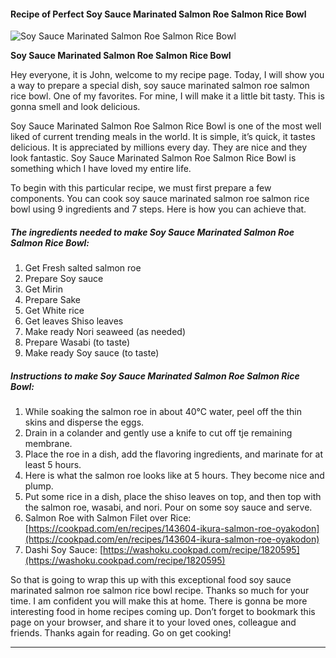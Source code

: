             

#### Recipe of Perfect Soy Sauce Marinated Salmon Roe Salmon Rice Bowl

![Soy Sauce Marinated Salmon Roe Salmon Rice Bowl](https://img-global.cpcdn.com/recipes/5661462197436416/751x532cq70/soy-sauce-marinated-salmon-roe-salmon-rice-bowl-recipe-main-photo.jpg)

**Soy Sauce Marinated Salmon Roe Salmon Rice Bowl**

Hey everyone, it is John, welcome to my recipe page. Today, I will show you a way to prepare a special dish, soy sauce marinated salmon roe salmon rice bowl. One of my favorites. For mine, I will make it a little bit tasty. This is gonna smell and look delicious.

Soy Sauce Marinated Salmon Roe Salmon Rice Bowl is one of the most well liked of current trending meals in the world. It is simple, it’s quick, it tastes delicious. It is appreciated by millions every day. They are nice and they look fantastic. Soy Sauce Marinated Salmon Roe Salmon Rice Bowl is something which I have loved my entire life.

To begin with this particular recipe, we must first prepare a few components. You can cook soy sauce marinated salmon roe salmon rice bowl using 9 ingredients and 7 steps. Here is how you can achieve that.

##### The ingredients needed to make Soy Sauce Marinated Salmon Roe Salmon Rice Bowl:

1.  Get Fresh salted salmon roe
2.  Prepare Soy sauce
3.  Get Mirin
4.  Prepare Sake
5.  Get White rice
6.  Get leaves Shiso leaves
7.  Make ready Nori seaweed (as needed)
8.  Prepare Wasabi (to taste)
9.  Make ready Soy sauce (to taste)

##### Instructions to make Soy Sauce Marinated Salmon Roe Salmon Rice Bowl:

1.  While soaking the salmon roe in about 40°C water, peel off the thin skins and disperse the eggs.
2.  Drain in a colander and gently use a knife to cut off tje remaining membrane.
3.  Place the roe in a dish, add the flavoring ingredients, and marinate for at least 5 hours.
4.  Here is what the salmon roe looks like at 5 hours. They become nice and plump.
5.  Put some rice in a dish, place the shiso leaves on top, and then top with the salmon roe, wasabi, and nori. Pour on some soy sauce and serve.
6.  Salmon Roe with Salmon Filet over Rice: [https://cookpad.com/en/recipes/143604-ikura-salmon-roe-oyakodon](https://cookpad.com/en/recipes/143604-ikura-salmon-roe-oyakodon)
7.  Dashi Soy Sauce: [https://washoku.cookpad.com/recipe/1820595](https://washoku.cookpad.com/recipe/1820595)

So that is going to wrap this up with this exceptional food soy sauce marinated salmon roe salmon rice bowl recipe. Thanks so much for your time. I am confident you will make this at home. There is gonna be more interesting food in home recipes coming up. Don’t forget to bookmark this page on your browser, and share it to your loved ones, colleague and friends. Thanks again for reading. Go on get cooking!

* * *